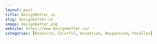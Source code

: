 ```yaml
---
layout: post
title: DesignBetter.co
slug: designbetter-co
image: designbetter.png
website: https://www.designbetter.co/
categories: [Resource, Colorful, Animation, Responsive, Parallax]
---
```

